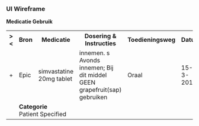 ### UI Wireframe
<b>Medicatie Gebruik</b>
<table class="grid">
<tbody>
<tr><th>&gt;&lt;</th>
<th>
Bron
</th>
<th>
Medicatie
</th>
<th>
Dosering & Instructies
</th>
<th>
Toedieningsweg
</th>
<th>
Datum
</th>
</tr>
<tr><td>+</td>
<td>
Epic
</td>
<td>
simvastatine 20mg tablet
</td>
<td>
innemen. s Avonds innemen; Bij dit middel GEEN grapefruit(sap) gebruiken
</td>
<td>
Oraal
</td>
<td>
15-3-2018
</td>
</tr><tr><td></td><td colspan=5>
<b>Categorie</b><br/>
Patient Specified<br/>
</td></tr>
</tbody>
</table>